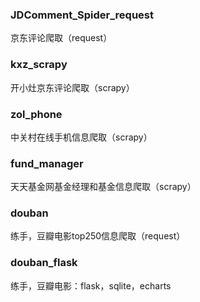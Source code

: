### JDComment_Spider_request
京东评论爬取（request）
### kxz_scrapy
开小灶京东评论爬取（scrapy）
### zol_phone
中关村在线手机信息爬取（scrapy）
### fund_manager
天天基金网基金经理和基金信息爬取（scrapy）
### douban
练手，豆瓣电影top250信息爬取（request）
### douban_flask
练手，豆瓣电影：flask，sqlite，echarts


